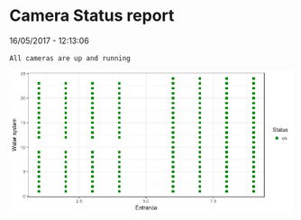 Camera Status report
================
16/05/2017 - 12:13:06

    All cameras are up and running

![](camreport_files/figure-markdown_github/unnamed-chunk-2-1.png)
